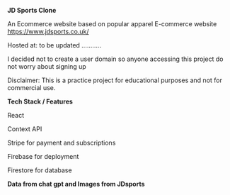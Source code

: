 **JD Sports Clone**


An Ecommerce website based on popular apparel E-commerce website https://www.jdsports.co.uk/

Hosted at: to be updated ...........

I decided not to create a user domain so anyone accessing this project do not worry about signing up

Disclaimer: This is a practice project for educational purposes and not for commercial use.

**Tech Stack / Features**

React

Context API

Stripe for payment and subscriptions

Firebase for deployment

Firestore for database

**Data from chat gpt and Images from JDsports**
